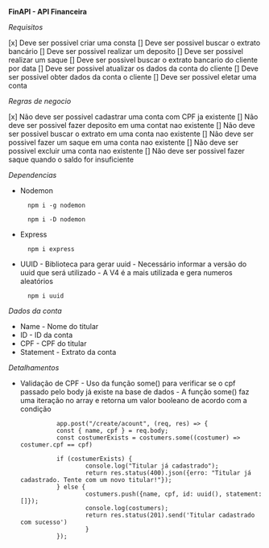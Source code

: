 **FinAPI - API Financeira**

*Requisitos*

[x] Deve ser possivel criar uma consta
[] Deve ser possivel buscar o extrato bancário
[] Deve ser possivel realizar um deposito
[] Deve ser possivel realizar um saque
[] Deve ser possivel buscar o extrato bancario do cliente por data
[] Deve ser possivel atualizar os dados da conta do cliente
[] Deve ser possivel obter dados da conta o cliente
[] Deve ser possivel eletar uma conta


*Regras de negocio*

[x] Não deve ser possivel cadastrar uma conta com CPF ja existente
[] Não deve ser possivel fazer deposito em uma contat nao existente
[] Não deve ser possivel buscar o extrato em uma conta nao existente
[] Não deve ser possivel fazer um saque em uma conta nao existente
[] Não deve ser possivel excluir uma conta nao existente
[] Não deve ser possivel fazer saque quando o saldo for insuficiente

*Dependencias*

- Nodemon

        npm i -g nodemon

        npm i -D nodemon

- Express

        npm i express

- UUID
        - Biblioteca para gerar uuid
        - Necessário informar a versão do uuid que será utilizado
        - A V4 é a mais utilizada e gera numeros aleatórios

        npm i uuid

*Dados da conta*

- Name
        - Nome do titular
- ID
        - ID da conta
- CPF
        - CPF do titular
- Statement
        - Extrato da conta

*Detalhamentos*

- Validação de CPF
        - Uso da função some() para verificar se o cpf passado pelo body já existe na base de dados
        - A função some() faz uma iteração no array e retorna um valor booleano de acordo com a condição

                app.post("/create/acount", (req, res) => {
                const { name, cpf } = req.body;
                const costumerExists = costumers.some((costumer) => costumer.cpf == cpf)

                if (costumerExists) {
                        console.log("Titular já cadastrado");
                        return res.status(400).json({erro: "Titular já cadastrado. Tente com um novo titular!"});
                } else {
                        costumers.push({name, cpf, id: uuid(), statement: []});
                        console.log(costumers);
                        return res.status(201).send('Titular cadastrado com sucesso')
                        }
                });